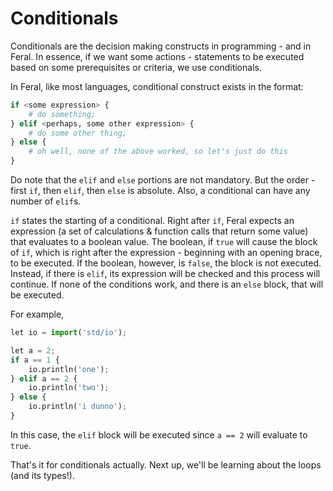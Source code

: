 # Conditionals

Conditionals are the decision making constructs in programming - and in Feral. In essence, if we want some actions - statements to be executed based on some prerequisites or criteria, we use conditionals.

In Feral, like most languages, conditional construct exists in the format:
```py
if <some expression> {
	# do something;
} elif <perhaps, some other expression> {
	# do some other thing;
} else {
	# oh well, none of the above worked, so let's just do this
}
```

Do note that the `elif` and `else` portions are not mandatory. But the order - first `if`, then `elif`, then `else` is absolute. Also, a conditional can have any number of `elif`s.

`if` states the starting of a conditional. Right after `if`, Feral expects an expression (a set of calculations & function calls that return some value) that evaluates to a boolean value. The boolean, if `true` will cause the block of `if`, which is right after the expression - beginning with an opening brace, to be executed. If the boolean, however, is `false`, the block is not executed. Instead, if there is `elif`, its expression will be checked and this process will continue. If none of the conditions work, and there is an `else` block, that will be executed.

For example,
```py
let io = import('std/io');

let a = 2;
if a == 1 {
	io.println('one');
} elif a == 2 {
	io.println('two');
} else {
	io.println('i dunno');
}
```
In this case, the `elif` block will be executed since `a == 2` will evaluate to `true`.

That's it for conditionals actually. Next up, we'll be learning about the loops (and its types!).